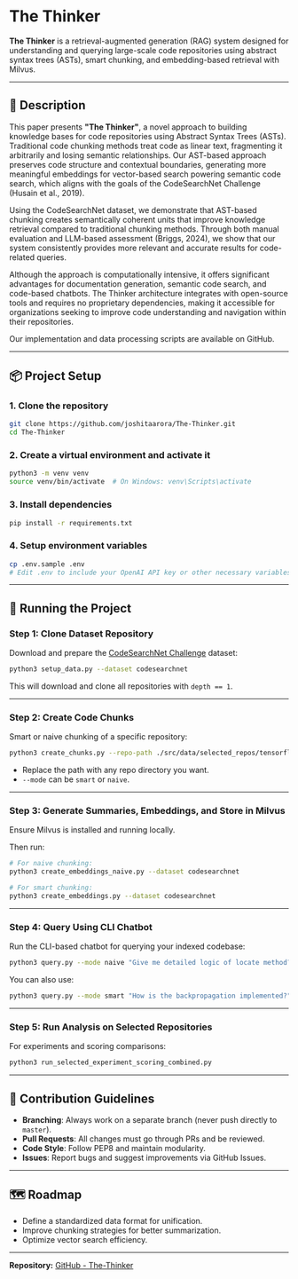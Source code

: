 # The Thinker

**The Thinker** is a retrieval-augmented generation (RAG) system designed for understanding and querying large-scale code repositories using abstract syntax trees (ASTs), smart chunking, and embedding-based retrieval with Milvus.

---

## 📝 Description

This paper presents **"The Thinker"**, a novel approach to building knowledge bases for code repositories using Abstract Syntax Trees (ASTs). Traditional code chunking methods treat code as linear text, fragmenting it arbitrarily and losing semantic relationships. Our AST-based approach preserves code structure and contextual boundaries, generating more meaningful embeddings for vector-based search powering semantic code search, which aligns with the goals of the CodeSearchNet Challenge (Husain et al., 2019).

Using the CodeSearchNet dataset, we demonstrate that AST-based chunking creates semantically coherent units that improve knowledge retrieval compared to traditional chunking methods. Through both manual evaluation and LLM-based assessment (Briggs, 2024), we show that our system consistently provides more relevant and accurate results for code-related queries.

Although the approach is computationally intensive, it offers significant advantages for documentation generation, semantic code search, and code-based chatbots. The Thinker architecture integrates with open-source tools and requires no proprietary dependencies, making it accessible for organizations seeking to improve code understanding and navigation within their repositories.

Our implementation and data processing scripts are available on GitHub.

---

## 📦 Project Setup

### 1. Clone the repository

```bash
git clone https://github.com/joshitaarora/The-Thinker.git
cd The-Thinker
```

### 2. Create a virtual environment and activate it

```bash
python3 -m venv venv
source venv/bin/activate  # On Windows: venv\Scripts\activate
```

### 3. Install dependencies

```bash
pip install -r requirements.txt
```

### 4. Setup environment variables

```bash
cp .env.sample .env
# Edit .env to include your OpenAI API key or other necessary variables
```

---

## 🚀 Running the Project

### Step 1: Clone Dataset Repository

Download and prepare the [CodeSearchNet Challenge](https://github.com/github/CodeSearchNet) dataset:

```bash
python3 setup_data.py --dataset codesearchnet
```

This will download and clone all repositories with `depth == 1`.

---

### Step 2: Create Code Chunks

Smart or naive chunking of a specific repository:

```bash
python3 create_chunks.py --repo-path ./src/data/selected_repos/tensorflow --mode smart
```

- Replace the path with any repo directory you want.
- `--mode` can be `smart` or `naive`.

---

### Step 3: Generate Summaries, Embeddings, and Store in Milvus

Ensure Milvus is installed and running locally.

Then run:

```bash
# For naive chunking:
python3 create_embeddings_naive.py --dataset codesearchnet

# For smart chunking:
python3 create_embeddings.py --dataset codesearchnet
```

---

### Step 4: Query Using CLI Chatbot

Run the CLI-based chatbot for querying your indexed codebase:

```bash
python3 query.py --mode naive "Give me detailed logic of locate method?"
```

You can also use:

```bash
python3 query.py --mode smart "How is the backpropagation implemented?"
```

---

### Step 5: Run Analysis on Selected Repositories

For experiments and scoring comparisons:

```bash
python3 run_selected_experiment_scoring_combined.py
```

---

## 🤝 Contribution Guidelines

- **Branching**: Always work on a separate branch (never push directly to `master`).
- **Pull Requests**: All changes must go through PRs and be reviewed.
- **Code Style**: Follow PEP8 and maintain modularity.
- **Issues**: Report bugs and suggest improvements via GitHub Issues.

---

## 🗺️ Roadmap

- Define a standardized data format for unification.
- Improve chunking strategies for better summarization.
- Optimize vector search efficiency.

---

**Repository:** [GitHub - The-Thinker](https://github.com/joshitaarora/The-Thinker)
